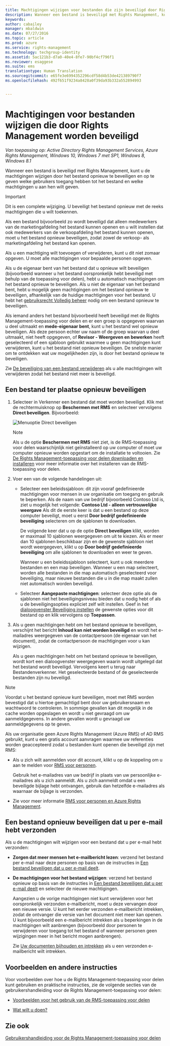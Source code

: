 ```yaml
---
title: Machtigingen wijzigen voor bestanden die zijn beveiligd door Rights Management | Azure RMS
description: Wanneer een bestand is beveiligd met Rights Management, kunt u de machtigingen wijzigen door het bestand opnieuw te beveiligen en op te geven welke gebruikers toegang hebben tot het bestand en welke machtigingen u aan hen wilt geven.
keywords: 
author: cabailey
manager: mbaldwin
ms.date: 07/27/2016
ms.topic: article
ms.prod: azure
ms.service: rights-management
ms.technology: techgroup-identity
ms.assetid: 5ac121b3-d7a0-40e4-8fe7-90bf4cf796f1
ms.reviewer: esaggese
ms.suite: ems
translationtype: Human Translation
ms.sourcegitcommit: e65fe3e6994352296cdf58d4b53de421389790f7
ms.openlocfilehash: 492f651f9234a8428a0f39da93b332a552894993


---
```


# Machtigingen voor bestanden wijzigen die door Rights Management worden beveiligd

*Van toepassing op: Active Directory Rights Management Services, Azure Rights Management, Windows 10, Windows 7 met SP1, Windows 8, Windows 8.1*

Wanneer een bestand is beveiligd met Rights Management, kunt u de machtigingen wijzigen door het bestand opnieuw te beveiligen en op te geven welke gebruikers toegang hebben tot het bestand en welke machtigingen u aan hen wilt geven.

> [!IMPORTANT]
> Dit is een complete wijziging. U beveiligt het bestand opnieuw met de reeks machtigingen die u wilt toekennen.
> 
>  Als een bestand bijvoorbeeld zo wordt beveiligd dat alleen medewerkers van de marketingafdeling het bestand kunnen openen en u wilt instellen dat ook medewerkers van de verkoopafdeling het bestand kunnen openen, moet u het bestand opnieuw beveiligen, zodat zowel de verkoop- als marketingafdeling het bestand kan openen.
>
> Als u een machtiging wilt toevoegen of verwijderen, kunt u dit niet zomaar opgeven. U moet alle machtigingen voor bepaalde personen opgeven.

Als u de eigenaar bent van het bestand dat u opnieuw wilt beveiligen (bijvoorbeeld wanneer u het bestand oorspronkelijk hebt beveiligd met behulp van de toepassing voor delen), hebt u automatisch machtigingen om het bestand opnieuw te beveiligen. Als u niet de eigenaar van het bestand bent, hebt u mogelijk geen machtigingen om het bestand opnieuw te beveiligen, afhankelijk van de huidige machtigingen voor het bestand. U hebt het [gebruiksrecht Volledig beheer](../deploy-use/configure-usage-rights.md#usage-rights-and-descriptions) nodig om een bestand opnieuw te beveiligen.

Als iemand anders het bestand bijvoorbeeld heeft beveiligd met de Rights Management-toepassing voor delen en er een groep is opgegeven waarvan u deel uitmaakt en **mede-eigenaar bent**, kunt u het bestand wel opnieuw beveiligen. Als deze persoon echter uw naam of de groep waarvan u deel uitmaakt, niet heeft opgegeven, of **Revisor - Weergeven en bewerken** heeft geselecteerd of een sjabloon gebruikt waarmee u geen machtigingen kunt verwijderen, kunt u het bestand niet opnieuw beveiligen. De snelste manier om te ontdekken wat uw mogelijkheden zijn, is door het bestand opnieuw te beveiligen.

Zie [De beveiliging van een bestand verwijderen](sharing-app-remove-protection.md) als u alle machtigingen wilt verwijderen zodat het bestand niet meer is beveiligd.

## Een bestand ter plaatse opnieuw beveiligen

1.  Selecteer in Verkenner een bestand dat moet worden beveiligd. Klik met de rechtermuisknop op **Beschermen met RMS** en selecteer vervolgens **Direct beveiligen**. Bijvoorbeeld:

    ![Menuoptie Direct beveiligen](../media/ADRMS_MSRMSApp_SP_CompanyDefined.png)

    > [!NOTE]
    > Als u de optie **Beschermen met RMS** niet ziet, is de RMS-toepassing voor delen waarschijnlijk niet geïnstalleerd op uw computer of moet uw computer opnieuw worden opgestart om de installatie te voltooien. Zie [De Rights Management-toepassing voor delen downloaden en installeren](install-sharing-app.md) voor meer informatie over het installeren van de RMS-toepassing voor delen.

2.  Voer een van de volgende handelingen uit:

    -   Selecteer een beleidssjabloon: dit zijn vooraf gedefinieerde machtigingen voor mensen in uw organisatie om toegang en gebruik te beperken. Als de naam van uw bedrijf bijvoorbeeld Contoso Ltd is, ziet u mogelijk het volgende: **Contoso Ltd - alleen vertrouwelijke weergave** Als dit de eerste keer is dat u een bestand op deze computer beveiligt, moet u eerst **Door bedrijf gedefinieerde beveiliging** selecteren om de sjablonen te downloaden.

        De volgende keer dat u op de optie **Direct beveiligen** klikt, worden er maximaal 10 sjablonen weergegeven om uit te kiezen. Als er meer dan 10 sjablonen beschikbaar zijn en de gewenste sjabloon niet wordt weergegeven, klikt u op **Door bedrijf gedefinieerde beveiliging** om alle sjablonen te downloaden en weer te geven.

        Wanneer u een beleidssjabloon selecteert, kunt u ook meerdere bestanden en een map beveiligen. Wanneer u een map selecteert, worden alle bestanden in die map automatisch geselecteerd voor beveiliging, maar nieuwe bestanden die u in die map maakt zullen niet automatisch worden beveiligd.

    -   Selecteer **Aangepaste machtigingen**: selecteer deze optie als de sjablonen niet het beveiligingsniveau bieden dat u nodig hebt of als u de beveiligingsopties expliciet zelf wilt instellen. Geef in het [dialoogvenster Beveiliging instellen](sharing-app-dialog-box.md) de gewenste opties voor dit bestand op en klik vervolgens op **Toepassen**.

3. Als u geen machtigingen hebt om het bestand opnieuw te beveiligen, verschijnt het bericht **Inhoud kan niet worden beveiligd** en wordt het e-mailadres weergegeven van de contactpersoon (de eigenaar van het document), zodat de contactpersoon de machtigingen voor u kan wijzigen.

    Als u geen machtigingen hebt om het bestand opnieuw te beveiligen, wordt kort een dialoogvenster weergegeven waarin wordt uitgelegd dat het bestand wordt beveiligd. Vervolgens keert u terug naar Bestandenverkenner. Het geselecteerde bestand of de geselecteerde bestanden zijn nu beveiligd. 

> [!NOTE]
> Voordat u het bestand opnieuw kunt beveiligen, moet met RMS worden bevestigd dat u hiertoe gemachtigd bent door uw gebruikersnaam en wachtwoord te controleren. In sommige gevallen kan dit mogelijk in de cache worden opgeslagen en wordt u niet gevraagd om uw aanmeldgegevens. In andere gevallen wordt u gevraagd uw aanmeldgegevens op te geven.
>
> Als uw organisatie geen Azure Rights Management (Azure RMS) of AD RMS gebruikt, kunt u een gratis account aanvragen waarmee uw referenties worden geaccepteerd zodat u bestanden kunt openen die beveiligd zijn met RMS:
>
> -   Als u zich wilt aanmelden voor dit account, klikt u op de koppeling om u aan te melden voor [RMS voor personen](http://go.microsoft.com/fwlink/?LinkId=309469).
>
>     Gebruik het e-mailadres van uw bedrijf in plaats van uw persoonlijke e-mailadres als u zich aanmeldt. Als u zich aanmeldt omdat u een beveiligde bijlage hebt ontvangen, gebruik dan hetzelfde e-mailadres als waarnaar de bijlage is verzonden.
> -   Zie voor meer informatie [RMS voor personen en Azure Rights Management](../understand-explore/rms-for-individuals.md).

## Een bestand opnieuw beveiligen dat u per e-mail hebt verzonden

Als u de machtigingen wilt wijzigen voor een bestand dat u per e-mail hebt verzonden:

- **Zorgen dat meer mensen het e-mailbericht lezen**: verzend het bestand per e-mail naar deze personen op basis van de instructies in [Een bestand beveiligen dat u per e-mail deelt](sharing-app-protect-by-email.md).

- **De machtigingen voor het bestand wijzigen**: verzend het bestand opnieuw op basis van de instructies in [Een bestand beveiligen dat u per e-mail deelt](sharing-app-protect-by-email.md) en selecteer de nieuwe machtigingen. 

    Aangezien u de vorige machtigingen niet kunt verwijderen voor het oorspronkelijk verzonden e-mailbericht, moet u deze vervangen door een nieuwe versie. U kunt het eerder verzonden e-mailbericht intrekken, zodat de ontvanger die versie van het document niet meer kan openen. U kunt bijvoorbeeld een e-mailbericht intrekken als u beperkingen in de machtigingen wilt aanbrengen (bijvoorbeeld door personen te verwijderen voor toegang tot het bestand of wanneer personen geen wijzigingen meer in het bericht mogen aanbrengen).

    Zie [Uw documenten bijhouden en intrekken](sharing-app-track-revoke.md) als u een verzonden e-mailbericht wilt intrekken.


## Voorbeelden en andere instructies
Voor voorbeelden over hoe u de Rights Management-toepassing voor delen kunt gebruiken en praktische instructies, zie de volgende secties van de gebruikershandleiding voor de Rights Management-toepassing voor delen:

-   [Voorbeelden voor het gebruik van de RMS-toepassing voor delen](sharing-app-user-guide.md#examples-for-using-the-rms-sharing-application)

-   [Wat wilt u doen?](sharing-app-user-guide.md#what-do-you-want-to-do)

## Zie ook
[Gebruikershandleiding voor de Rights Management-toepassing voor delen](sharing-app-user-guide.md)



<!--HONumber=Jul16_HO4-->



